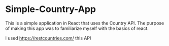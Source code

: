 # Simple-Country-App

This is a simple application in React that uses the Country API.
The purpose of making this app was to familiarize myself with the basics of react.

I used https://restcountries.com/ this API
